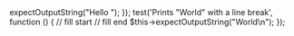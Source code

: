 <?php // PHP code must be enclosed with <?php tags

// If your php file only contains PHP code, it is best practice
// to omit the php closing tag to prevent accidental output.

// Two forward slashes start a one-line comment.

# So will a hash (aka pound symbol) but // is more common

/*
     Surrounding text in slash-asterisk and asterisk-slash
     makes it a multi-line comment.
*/

// (all statements must end with a semicolon)

test('Print "Hello " with no line break, use print or echo', function () {
  // Use "echo" or "print" to print output
  // () are optional for print and echo

  // fill start

  // fill end

  $this->expectOutputString("Hello ");
});

test('Prints "World" with a line break', function () {

  // fill start

  // fill end 

  $this->expectOutputString("World\n");
});


